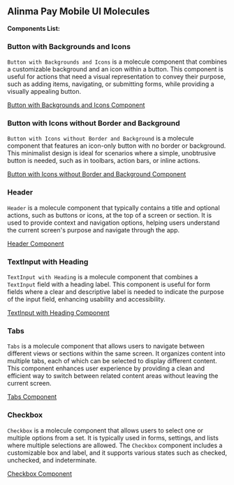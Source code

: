 ## Alinma Pay Mobile UI Molecules

**Components List:**

### Button with Backgrounds and Icons

`Button with Backgrounds and Icons` is a molecule component that combines a customizable background and an icon within a button. This component is useful for actions that need a visual representation to convey their purpose, such as adding items, navigating, or submitting forms, while providing a visually appealing button.

[Button with Backgrounds and Icons Component](../../app/src/components/molecules/button-with-background-and-icons/ipay-button-with-background-and-icons.components.tsx)

### Button with Icons without Border and Background

`Button with Icons without Border and Background` is a molecule component that features an icon-only button with no border or background. This minimalist design is ideal for scenarios where a simple, unobtrusive button is needed, such as in toolbars, action bars, or inline actions.

[Button with Icons without Border and Background Component](../../app/src/components/molecules/button-with-icons-but-without-border-background/button-with-icons-but-without-border-background.style.ts)

### Header

`Header` is a molecule component that typically contains a title and optional actions, such as buttons or icons, at the top of a screen or section. It is used to provide context and navigation options, helping users understand the current screen's purpose and navigate through the app.

[Header Component](../../app/src/components/molecules/ipayheader/ipay-header.component.tsx)

### TextInput with Heading

`TextInput with Heading` is a molecule component that combines a `TextInput` field with a heading label. This component is useful for form fields where a clear and descriptive label is needed to indicate the purpose of the input field, enhancing usability and accessibility.

[TextInput with Heading Component](../../app/src/components/molecules/textinput-with-heading/rn-textinput-with-heading.component.tsx)

### Tabs

`Tabs` is a molecule component that allows users to navigate between different views or sections within the same screen. It organizes content into multiple tabs, each of which can be selected to display different content. This component enhances user experience by providing a clean and efficient way to switch between related content areas without leaving the current screen.

[Tabs Component](../../app/src/components/molecules/ipay-tabs/ipay-tabs.component.tsx)

### Checkbox

`Checkbox` is a molecule component that allows users to select one or multiple options from a set. It is typically used in forms, settings, and lists where multiple selections are allowed. The `Checkbox` component includes a customizable box and label, and it supports various states such as checked, unchecked, and indeterminate.

[Checkbox Component](../../app/src/components/molecules/checkbox-with-text/ipay-chekbox-with-text.component.tsx)
